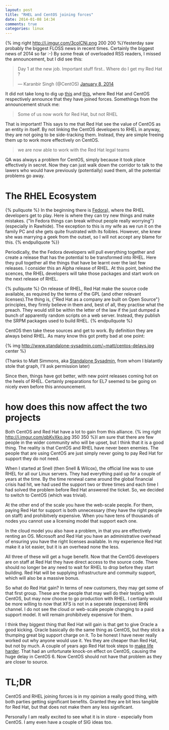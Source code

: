 ```yaml
---
layout: post
title: "RHEL and CentOS joining forces"
date: 2014-01-08 14:34
comments: true
categories: linux
---
```

{% img right http://i.imgur.com/3colCNj.png 200 200 %}Yesterday saw probably the biggest FLOSS news in recent times. Certainly the biggest news of 2014 so far :-) By some freak of overloaded RSS readers, I missed the announcement, but I did see this:

<blockquote class="twitter-tweet" lang="en"><p>Day 1 at the new job. Important stuff first.. Where do I get my Red Hat ?</p>&mdash; Karanbir Singh (@CentOS) <a href="https://twitter.com/CentOS/statuses/420876286785892353">January 8, 2014</a></blockquote>
<script async src="//platform.twitter.com/widgets.js" charset="utf-8"></script>
<!-- more -->

It did not take long to dig up [this](http://community.redhat.com/centos-faq/?utm_content=buffer6403d&utm_source=buffer&utm_medium=twitter&utm_campaign=Buffer) and [this](http://lists.centos.org/pipermail/centos-announce/2014-January/020100.html), where Red Hat and CentOS respectively announce that they have joined forces. Somethings from the announcement struck me:

>  Some of us now work for Red Hat, but not RHEL

That is important! This says to me that Red Hat see the value of CentOS as an entity in itself. By not linking the CentOS developers to RHEL in anyway, they are not going to be side-tracking them. Instead, they are simple freeing them up to work more effectively on CentOS.

> we are now able to work with the Red Hat legal teams

QA was always a problem for CentOS, simply because it took place effectively in secret. Now they can just walk down the corridor to talk to the lawers who would have previously (potentially) sued them, all the potential problems go away.

# The RHEL Ecosystem

{% pullquote %}
In the beginning there is [Fedora](http://fedoraproject.org)), where the RHEL developers get to play. Here is where they can try new things and make mistakes. {"In Fedora things can break without people really worrying"} (especially in Rawhide). The exception to this is my wife as we run it on the family PC and she gets quite frustrated with its foibles. However, she knew she was marrying a geek from the outset, so I will not accept any blame for this.
{% endpullquote %}}

Periodically, the the Fedora developers will pull everything together and create a release that has the potential to be transformed into RHEL. Here they pull together all the things that have be learnt over the last few releases. I consider this an Alpha release of RHEL. At this point, behind the scences, the RHEL developers will take those packages and start work on the next release of RHEL.

{% pullquote %}
On release of RHEL, Red Hat make the source code available, as required by the terms of the GPL (and other relevant licenses).The thing is, {"Red Hat as a company are built on Open Source"} principles, they firmly believe in them and, best of all, they practise what the preach. They would still be within the letter of the law if the just dumped a bunch of apparently random scripts on a web server. Instead, they publish the SRPM packages used to build RHEL.
{% endpullquote %}

CentOS then take these sources and get to work. By definition they are always beind RHEL. As many know this got pretty bad at one point:

{% img http://www.standalone-sysadmin.com/~matt/centos-delays.jpg center %}

(Thanks to Matt Simmons, aka [Standalone Sysadmin](http://www.standalone-sysadmin.com), from whom I blatantly stole that graph, I'll ask permission later)

Since then, things have got better, with new point releases coming hot on the heels of RHEL. Certainly preparations for EL7 seemed to be going on nicely even before this announcement.

# how does this now affect the two projects
Both CentOS and Red Hat have a lot to gain from this alliance. {% img right http://i.imgur.com/qbKvXko.jpg 350 350 %}I am sure that there are few people in the wider community who will be upset, but I think that it is a good thing. The reality is that CentOS and RHEL have never been enemies. The people that are using CentOS are just simply never going to pay Red Hat for support they do not need.

When I started at Snell (then Snell & Wilcox), the official line was to use RHEL for all our Linux servers. They had everything paid up for a couple of years at the time. By the time renewal came around the global financial crisis had hit, we had used the support two or three times and each time I had solved the problem before Red Hat answered the ticket. So, we decided to switch to CentOS (which was trivial).

At the other end of the scale you have the web-scale people. For them, paying Red Hat for support is both unnecessary (they have the right people on staff) and prohibitvely expensive. When you have tens of thousands of nodes you cannot use a licensing model that support each one.

In the cloud model you also have a problem, in that you are effectively renting an OS. Microsoft and Red Hat you have an administrative overhead of ensuring you have the right licenses available. In my experience Red Hat make it a lot easier, but it is an overhead none the less.

All three of these will get a huge benefit. Now that the CentOS developers are on staff at Red Hat they have direct access to the source code. There should no longer be any need to wait for RHEL to drop before they start building. Red Hat will be supplying infrastructure and commuity support, which will also be a massive bonus.

So what do Red Hat gain? In terms of new customers, they may get some of that first group. These are the people that may well do their testing with CentOS, but may now choose to go production with RHEL. I certianly would be more willing to now that XFS is not in a seperate (expensive) RHN channel. I do not see the cloud or web-scale people changing to a paid support model. It will remain prohibitvely expensive for them.

I think they biggest thing that Red Hat will gain is that get to give Oracle a good kicking. Oracle basically do the same thing as CentOS, but they stick a thumping great big support charge on it. To be honest I have never really worked out why anyone would use it. Yes they are cheaper than Red Hat, but not by much. A couple of years ago Red Hat took steps to [make life harder](http://www.theregister.co.uk/2011/03/04/red_hat_twarts_oracle_and_novell_with_change_to_source_code_packaging/). That had an unfortunate knock-on effect on CentOS, causing the huge delay in CentOS 6. Now CentOS should not have that problem as they are closer to source.

# TL;DR
CentOS and RHEL joining forces is in my opinion a really good thing, with both parties getting significant benefits. Granted they are bit less tangible for Red Hat, but that does not make them any less significant.

Personally I am really excited to see what it is in store - especially from CentOS. I amy even have a couple of SIG ideas too.
